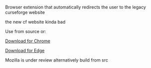 Browser extension that automatically redirects the user to the legacy curseforge website

the new cf website kinda bad

Use from source or:

[Download for Chrome](https://chrome.google.com/webstore/detail/legacy-curseforge/demgedckcknojckmoaijngacegggnpem/related)

[Download for Edge](https://microsoftedge.microsoft.com/addons/detail/legacy-curseforge/kjeaegognedbnncofajgjcdifgndjeng)

Mozilla is under review alternatively build from src
